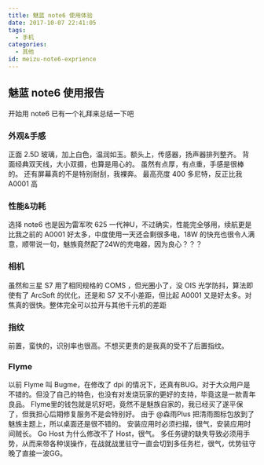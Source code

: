 ```yaml
---
title: 魅蓝 note6 使用体验
date: 2017-10-07 22:41:05
tags:
  - 手机
categories:
  - 其他
id: meizu-note6-exprience
---
```


## 魅蓝 note6 使用报告
开始用 note6 已有一个礼拜来总结一下吧
### 外观&手感
正面 2.5D 玻璃，加上白色，温润如玉。额头上，传感器，扬声器排列整齐。
背面经典双天线，大小双摄，也算是用心的。
虽然有点厚，有点重，手感是很棒的。
还有屏幕真的不是特别耐刮，我裸奔。
最高亮度 400 多尼特，反正比我 A0001 高
### 性能&功耗
选择 note6 也是因为雷军吹 625 一代神U，不过确实，性能完全够用，续航更是比我之前的 A0001 好太多，中度使用一天还会剩很多电，18W 的快充也很令人满意，顺带说一句，魅族竟然配了24W的充电器，因为良心？？？
### 相机
虽然和三星 S7 用了相同规格的 COMS ，但光圈小了，没 OIS 光学防抖，算法即使有了 ArcSoft 的优化，还是和 S7 又不小差距，但比起 A0001 又是好太多。对焦真的很快。整体完全可以拉开与其他千元机的差距
### 指纹
前置，蛮快的，识别率也很高。不想买更贵的是我真的受不了后置指纹。
### Flyme
以前 Flyme 叫 Bugme，在修改了 dpi 的情况下，还真有BUG。对于大众用户是不错的。但没了自己的特色，也没有对发烧玩家的更好的支持，毕竟这是一款青年良品。
Flyme里的钱包就是坑好吧，竟然不是魅族自家的，我已经买了遂平保了，但我担心后期修复服务不是会特别好。
由于 @森雨Plus 把清雨图标包放到了魅族主题上，所以桌面还是很不错的。
安装应用时必须扫描，很气，安装应用时间贼长。
Go Host 为什么修改不了 Host，很气。
多任务键的缺失导致必须用手势，从而来带各种误操作，在战就战里驻守一直会切到多任务栏，很气，优势驻守晚了直接一波GG。
